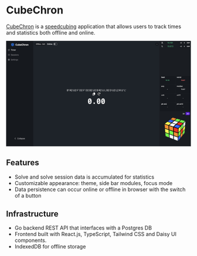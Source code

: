 # CubeChron

[CubeChron](https://cube-chron.com) is a [speedcubing](https://en.wikipedia.org/wiki/Speedcubing) application that allows users to track times and statistics both offline and online.

![CubeChron](screenshots/cube-chron.jpg)

## Features

- Solve and solve session data is accumulated for statistics
- Customizable appearance: theme, side bar modules, focus mode
- Data persistence can occur online or offline in browser with the switch of a button

## Infrastructure

- Go backend REST API that interfaces with a Postgres DB
- Frontend built with React.js, TypeScript, Tailwind CSS and Daisy UI components.
- IndexedDB for offline storage
